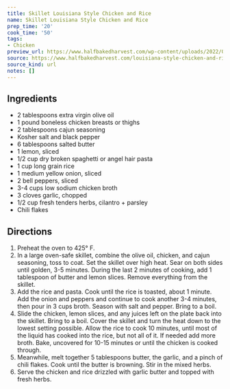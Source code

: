 ```yaml
---
title: Skillet Louisiana Style Chicken and Rice
name: Skillet Louisiana Style Chicken and Rice
prep_time: '20'
cook_time: '50'
tags:
- Chicken
preview_url: https://www.halfbakedharvest.com/wp-content/uploads/2022/03/One-Skillet-Louisiana-Style-Chicken-and-Rice-7.jpg
source: https://www.halfbakedharvest.com/louisiana-style-chicken-and-rice/
source_kind: url
notes: []
---
```


## Ingredients
- 2 tablespoons extra virgin olive oil
- 1 pound boneless chicken breasts or thighs
- 2 tablespoons cajun seasoning
- Kosher salt and black pepper
- 6 tablespoons salted butter
- 1  lemon, sliced
- 1/2 cup dry broken spaghetti or angel hair pasta
- 1 cup long grain rice
- 1  medium yellow onion, sliced
- 2  bell peppers, sliced
- 3-4 cups low sodium chicken broth
- 3 cloves garlic, chopped
- 1/2 cup fresh tenders herbs, cilantro + parsley
- Chili flakes


## Directions
1. Preheat the oven to 425° F.
2. In a large oven-safe skillet, combine the olive oil, chicken, and cajun seasoning, toss to coat. Set the skillet over high heat. Sear on both sides until golden, 3-5 minutes. During the last 2 minutes of cooking, add 1 tablespoon of butter and lemon slices. Remove everything from the skillet.
3. Add the rice and pasta. Cook until the rice is toasted, about 1 minute. Add the onion and peppers and continue to cook another 3-4 minutes, then pour in 3 cups broth. Season with salt and pepper. Bring to a boil.
4. Slide the chicken, lemon slices, and any juices left on the plate back into the skillet. Bring to a boil. Cover the skillet and turn the heat down to the lowest setting possible. Allow the rice to cook 10 minutes, until most of the liquid has cooked into the rice, but not all of it. If needed add more broth. Bake, uncovered for 10-15 minutes or until the chicken is cooked through.
5. Meanwhile, melt together 5 tablespoons butter, the garlic, and a pinch of chili flakes. Cook until the butter is browning. Stir in the mixed herbs.
6. Serve the chicken and rice drizzled with garlic butter and topped with fresh herbs.

